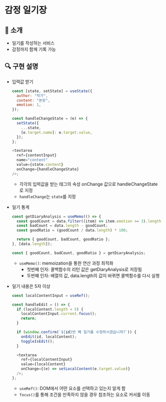 # 감정 일기장

## 📓 소개

- 일기를 작성하는 서비스
- 감정까지 함께 기록 가능

## 🔍 구현 설명

- 입력값 받기

  ```javascript
  const [state, setState] = useState({
    author: "작가",
    content: "본문",
    emotion: 1,
  });

  const handleChangeState = (e) => {
    setState({
      ...state,
      [e.target.name]: e.target.value,
    });
  };

  <textarea
    ref={contentInput}
    name="content"
    value={state.content}
    onChange={handleChangeState}
  />;
  ```

  - 각각의 입력값을 받는 태그의 속성 onChange 값으로 handleChangeState로 지정
  - `handleChange`는 `state`를 지정

- 일기 통계

  ```javascript
  const getDiaryAnalysis = useMemo(() => {
    const goodCount = data.filter((item) => item.emotion >= 3).length;
    const badCount = data.length - goodCount;
    const goodRatio = (goodCount / data.length) * 100;

    return { goodCount, badCount, goodRatio };
  }, [data.length]);

  const { goodCount, badCount, goodRatio } = getDiaryAnalysis;
  ```

  - `useMemo()`: memoization을 통한 연산 과정 최적화
    - 첫번째 인자: 콜백함수의 리턴 값은 getDiaryAnalysis로 저장됨
    - 두번째 인자: 배열의 값, data.length의 값이 바뀌면 콜백함수를 다시 실행

- 일기 내용은 5자 이상

  ```javascript
  const localContentInput = useRef();

  const handleEdit = () => {
    if (localContent.length < 5) {
      localContentInput.current.focus();
      return;
    }

    if (window.confirm(`${id}번 째 일기를 수정하시겠습니까?`)) {
      onEdit(id, localContent);
      toggleIsEdit();
    }

    <textarea
      ref={localContentInput}
      value={localContent}
      onChange={(e) => setLocalContent(e.target.value)}
    />;
  };
  ```

  - `useRef()`: DOM에서 어떤 요소를 선택하고 있는지 알게 함
  - `focus()`를 통해 조건을 만족하지 않을 경우 참조하는 요소로 커서를 이동
